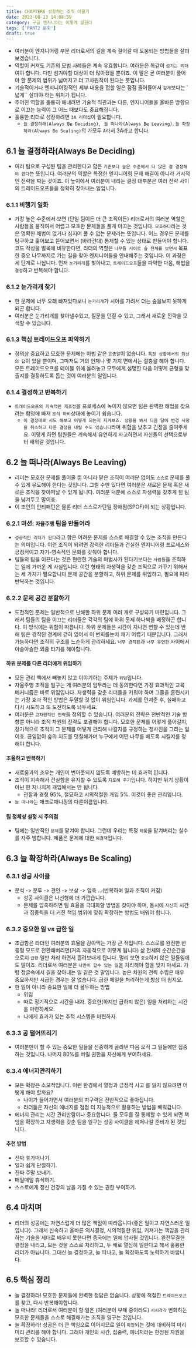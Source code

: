 ```yaml
---
title: CHAPTER6 성장하는 조직 이끌기
date: 2023-08-13 14:08:59
category: 구글 엔지니어는 이렇게 일한다
tags: ['PART2 문화']
draft: true
---
```


- 여러분이 엔지니어링 부문 리더로서의 길을 계속 걸어갈 때 도웅되는 방법들을 살펴보겠습니다.
- 역할이 커져도 기존의 모범 사례들은 계속 유효합니다. 여러분은 똑같이 `섬기는 리더`여야 합니다. 다만 섬겨야할 대상이 더 많아졌을 뿐이죠. 이 말은 곧 여러분이 풀어야 할 문제의 범위가 넓어지고 더 고차원적이 된다는 뜻입니다.
- 기술적이거나 엔지니어링적인 세부 내용을 접할 일은 점점 줄어들어서 `깊게`보다는 `넓게`` 살펴야 하는 위치가 됩니다.
- 주어진 역할을 훌륭히 해내려면 기술적 직관과는 다른, 엔지니어들을 올바른 방향으로 이끄는 능력이 그 어느 때보다도 중요해집니다.
- 훌륭한 리더로 성장하려면 `3A 리더십`이 필요합니다.
  - `늘 결정하래(Always Be Deciding)`, ` 늘 떠나라(Always Be Leaving)`. `늘 확장하라(Always Be Scaling)`의 가모두 `A`라서 3A라고 합니다.

## 6.1 늘 결정하라(Always Be Deciding)

- 여러 팀으로 구성된 팀을 관리한다고 함은 `기존보다 높은 수준에서 더 많은 걸 결정해야 한다`는 뜻입니다. 여러분의 역할은 특정한 엔지니어링 문제 해결이 아니라 거시적인 전략을 짜는 것이죠. 이 높이에서 여러분이 내리는 결정 대부분은 여러 전략 사이의 트레이드오프들을 정확히 찾아내는 일입니다.

### 6.1.1 비행기 일화

- 가장 높은 수준에서 보면 (단일 팀이든 더 큰 조직이든) 리더로서의 여러분 역할은 사람들을 움직여서 어렵고 모호한 문제들을 풀게 이끄는 것입니다. `모호하다`라는 것은 명확한 해법이 없거나 심지어 풀 수 없는 문제라는 뜻입니다. 어느 경우든 문제를 탐구하고 훑어보고 뜯어보면서 (바라건대) 통제할 수 있는 상태로 만들어야 합니다. 코드 작성을 벌목에 비유한다면, 리더의 역할은 `나무들 사이로 숲 전체를 보면서` 목표한 중요 나무까지로 가는 길을 찾아 엔지니어들을 안내해주는 것입니다. 이 과정은 세 단계로 나뉩니다. 먼저 `눈가리개`를 찾아내고, `트레이드오프`들을 파악한 다음, 해법을 `결정`하고 반복해야 합니다.

### 6.1.2 눈가리개 찾기

- 한 문제에 너무 오래 빠져있다보니 `눈가리개`가 시야를 가려서 더는 숲을보지 못하게 되곤 합니다.
- 여러분은 눈가리개를 찾아낼수있고, 질문을 던질 수 있고, 그래서 새로운 전략을 모색할 수 있습니다.

### 6.1.3 핵심 트레이드오프 파악하기

- 정의상 중요하고 모호한 문제에는 마법 같은 `은총알`이 없습니다. `특정 상황에서의 최선의 답`이 있을 뿐이며, 그마저도 거의 언제나 몇 가지 면에서는 절충을 해야 합니다. 모든 트레이드오프를 테이블 위에 올려놓고 모두에게 설명한 다음 어떻게 균형을 맞출지를 결정하도록 돕는 것이 여러분의 일입니다.

### 6.1.4 결정하고 반복하기

- `트레이드오프의 지속적인 재조정`을 프로세스에 녹이지 않으면 팀은 완벽한 해법을 찾으려는 함정에 빠져 `분석 마비`상태에 놓이기 쉽습니다.
  - `이 결정대로 시도 해보고 어떻게 되는지 지켜보죠. 상황을 봐서 다음 달에 변경 사항을 취소하고 다른 결정을 내릴 수도 있습니다`라며 위험을 낮추고 긴장을 줄여주세요. 이렇게 하면 팀원들은 계속해서 유연하게 사고하면서 자신들의 선택으로부터 배워갈 것입니다.

## 6.2 늘 떠나라(Always Be Leaving)

- 리더는 모호한 문제를 풀어줄 뿐 아니라 맡은 조직이 여러분 없이도 `스스로` 문제를 풀 수 있게 유도해야 한다는 것입니다. 그럴 수만 있다면 여러분은 새로운 문제 혹은 새로운 조직을 찾아떠날 수 있게 됩니다. 여러분 덕분에 스스로 자생력을 갖추게 된 팀을 남겨두고 말이죠.
- 이 조언의 안티패턴은 물론 리더 스스로가단일 장애점(SPOF)이 되는 상황입니다.

### 6.2.1 미션: `자율주행` 팀을 만들어라

- `성공적인 리더가 된다`라고 함은 어려운 문제를 스스로 해결할 수 있는 조직을 만든다는 의미입니다. 이런 조직이 되려면 강력한 리더들과 건실한 엔지니어링 프로세스와 긍정적이고 자기-영속적인 문화를 갖춰야 합니다.
- 팀들의 팀을 이끈다는 것은 현란한 기술의 마법사가 된다기보다는 `사람들`을 조직하는 일에 가까운 게 사실입니다. 이런 형태의 자생력을 갖춘 조직으로 가꾸기 위해서는 세 가지가 펼요합니다 문제 공간을 분할하고, 하위 문제를 위임하고, 필요에 따라 반복하는 것입니다.

### 6.2.2 문제 공간 분할하기

- 도전적인 문제는 일반적으로 난해한 하위 문제 여러 개로 구성되기 마련입니다. 그래서 팀들의 팀을 이끄는 리더들은 각각의 팀에 하위 문제 하나씩을 배정하곤 합니다. 이 방식에는 위험이 따릅니다. 하위 문제들은 시간이 지나면 변할 수 있는데 반해 팀은 경직된 경계에 갇혀 있어서 이 변회를눈치 채기 어렵기 때문입니다. 그래서 가능하다면 조직의 구조를 느슨하게 관리하세요. `너무 경직된`과 `너무 유연한` 사이에서 아슬아슬한 외줄 타기를 해야합니다.

#### 하위 문제를 다른 리더에게 위임하기

- 모든 관리 책에서 빼놓지 않고 이야기하는 주제가 `위임`입니다.
- 자율주행 조직을 일구는 게 여러분의 임무라는 데 동의한다면 가장 효과적인 교육 메커니즘은 바로 위임입나다. 자생력을 갖춘 리더들을 키워야 하며 그들을 훈련시키는 가장 효과 적인 방법은 두말할 것 없이 위임입니다. 과제를 던져준 후, 실패하고 다시 시도하고 또 도전하도록 놔두세요.
- 여러분은 `고차원적인 전략`을 정의할 수 있습니다. 여러분의 전략은 전반적인 기술 방향뿐 아니라 조직 차원의 전략도 포괄해야 합니다. 모호한 문제를 어떻게 풀어갈지, 장기적으로 조직이 그 문제를 어떻게 관리해 나갈지를 규정하는 청사진을 그리는 일이죠. 끊임없이 숲의 지도를 덧칠해가며 누구에게 어떤 나무를 베도록 시킬지를 정해야 합니다.

#### 조율하고 반복하기

- 새로움과의 조우는 개인이 번아웃되지 않도록 예방하는 데 효과적 입니다.
- 조직이 지속해서 건실함을 유지할 수 있도록 `지도해 주기`입니다. 하지만 위기 상황이 아닌 한 지나치게 개입해서는 안 됩니다.
  - 관찰과 경청 95%, 절묘하고 시의적절한 개입 5%. 이것이 좋은 관리입니다.
- `늘 떠나라`는 매크로매니징의 다른이름입니다.

#### 팀 정체성 설정 시 주의점

- 팀에는 일반적인 `문제`를 맡겨야 합니다. 그런데 우리는 특정 `제품`을 맡겨버리는 실수를 자주 범합니다. 제품은 문제에 대한 `해결책`입니다.

## 6.3 늘 확장하라(Always Be Scaling)

### 6.3.1 성공 사이클

- 분석 -> 분투 -> 견인 -> 보상 -> 압축 ...(반복하며 일과 조직이 커짐)
  - 성공 사이클은 나선형에 더 가깝습니다.
  - 문제를 압축하려면 팀 효율을 극대화할 방법을 찾아야 하며, 동시에 `자신`의 시간과 집중력을 더 커진 책임 범위에 맞춰 확장하는 방법도 배워야 합니다.

### 6.3.2 중요한 일 vs 급한 일

- 조급함은 라더인 여러분의 효율을 감아먹는 가장 큰 적입니다. 스스로를 완전한 반응형 모드로 전환해버리면(거의 자동적으로 이렇게 됩니다) 삶 전체의 순간순간을 오로지 `급한` 일만 처리 하면서 흘려보내게 됩니다. 멀리 보면 `중요`하지 않은 일들임에도 말이죠. 리더로서 여러분은 `나만이 할수 있는 일`을 처리해야 함을 잊지 마세요. 가령 정글속에서 길을 찾아내는 일 같은 것 말입니다. 높은 차원의 전략 수립은 매우 중요하지만 시급한 경우는 잘 없습니다. 급한 메일을 처리하는게 항상 더 쉽지요.
- 한 일이 아니라 중요한 일에 더 몰두하는 방법
  - 위임
  - 따로 정기적으로 시간을 내자. 중요한(하지만 급하지 않은) 일을 처리하는 시간을 마련하세요.
  - 나에게 효과가 있는 추적 시스템을 마련하자.

### 6.3.3 공 떨어뜨리기

- 여러분만이 할 수 있는 중요한 일들을 신중하게 골라낸 다음 오직 그 일들에만 집중하는 것입니다. 나머지 80%를 버릴 권한을 자신에게 부여하세요.

### 6.3.4 에너지관리하기

- 모든 확장은 소모적입니다. 이런 환경에서 열정과 긍정적 사고 를 잃지 않으려면 어떻게 해야 할까요?
  - 나이가 들어가면서 여러분의 지구력은 전반적으로 좋아집니다.
  - 라더들은 자신의 에너지를 점점 더 지능적으로 활용하는 방법을 배워갑니다.
- 에너지 관리는 시간 관리만람이나 중요합니다. 둘 모두를 잘 통제할 수 있게 되면 책임을 확장하고 자생력을 갖춘 팀을 일구는 성공 사이클을 헤쳐나갈 준비가 된 것입니다.

#### 추천 방법

- 진짜 휴가떠나기.
- 일과 쉽게 단절하기.
- 진짜 주말 보내기.
- 매일매일 휴식하기.
- 스스로에게 정신 건강의 날을 가질 수 있는 권한 부여하기.

## 6.4 마치며

- 리더의 성공에는 자연스럽게 더 많은 책임이 따라옵니다(좋은 일이고 자연스러운 일입니다). 그래서 신속하고 올바른 의사결정, 시의적절한 위임, 커져가는 책임을 관리하는 기술을 제대로 배우지 못한다면 종국에는 일에 압사될 것입니다. 완전무결한 결정을 내리고, 모든 것을 스스로 처리하고, 두 배로 열심히 일한다고 해서 훌륭한 리더가 아닙니다. 그대신 늘 결정하고, 늘 떠나고, 늘 확장하도록 노력하기 바랍니다.

## 6.5 핵심 정리

- 늘 결정하라! 모호한 문제들에 완벽한 정답은 없습니다. 상황에 적절한 `트레이드오프`를 찾고, 다시 반복해야합니다.
- 늘 떠나라! 리더로서 여러분이 할 일은 (여러분이 부제 중이라도) `시시각각` 변화하는 모호한 문제들을 스스로 해결해가는 조직을 일구는 것입니다.
- 늘 확장하라! 성공은 더 큰 책임으로 이어지므로 일이 `확장`되는 것에 대비하여 미리미리 관리를 해야 합니다. 그래야 개인의 시간, 집중력, 에너지라는 한정된 자원을 보호할 수 있습니다.
